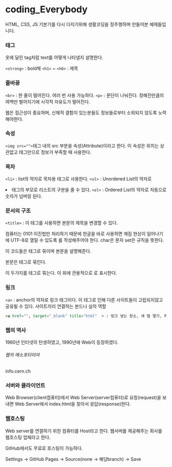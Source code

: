 # coding_Everybody

HTML, CSS, JS 기본기를 다시 다지기위해 생활코딩을 정주행하며 만들어본 예제들입니다.

### 태그

옷에 달린 tag처럼 text를 어떻게 나타낼지 설명한다.

`<strong>` : bold체
`<h1>` ~ `<h6>` : 제목

### 줄바꿈

`<br>` : 한 줄이 떨어진다. 여러 번 사용 가능하다.
`<p>` : 문단이 나눠진다. 정해진만큼의 여백만 벌어지기에 시각적 자유도가 떨어진다.

웹은 접근성이 중요하며, 신체적 결함이 있는분들도 정보들로부터 소외되지 않도록 노력해야한다.

### 속성

`<img src="">`태그 내의 src 부분을 속성(Attribute)이라고 한다. 이 속성은 위치는 상관없고 태그만으로 정보가 부족할 때 사용한다.

### 목차

`<li>` : list의 약자로 목차용 태그로 사용한다.
`<ul>` : Unordered List의 약자로 <li>태그의 부모로 리스트의 구분을 줄 수 있다.
`<ol>` : Ordered List의 약자로 자동으로 숫자가 넘버링 된다.

### 문서의 구조

`<title>` : 이 태그를 사용하면 본문의 제목을 변경할 수 있다.

컴퓨터는 0101 이진법만 처리하기 때문에 한글을 바로 사용하면 깨짐 현상이 일어나기에 UTF-8로 열릴 수 있도록 <meta charset="utf-8">를 작성해주어야 한다.
char은 문자 set은 규칙을 뜻한다.

이 코드들은 <head>태그로 묶이며 본문을 설명해준다.

본문은 <body> 태그로 묶인다.

이 두가지를 <html> 테그로 묶는다. 이 위에 관용적으로 <!doctype html>로 표시한다.

### 링크

`<a>` : anchor의 약자로 링크 태그이다. 이 태그로 인해 다른 사이트들이 고립되지않고 공유될 수 있다. 사이트끼리 연결하는 본드나 실의 역할

```HTML
<a href="", target="_blank" title="html"  > : 링크 넣는 장소, 새 탭 열기, 마우스 올리면 설명 나오기 (툴팁)
```

### 웹의 역사

1960년 인터넷의 탄생하였고, 1990년에 Web이 등장하였다.

###### 웹의 메소포타미아

info.cern.ch

### 서버와 클라이언트

Web Browser(client컴퓨터)에서 Web Server(server컴퓨터)로 요청(request)을 보내면 Web Server에서 index.html을 찾아서 응답(response)한다.

### 웹호스팅

Web server를 연결하기 위한 컴퓨터를 Host라고 한다. 웹서버를 제공해주는 회사를 웹호스팅 업체라고 한다.

GitHub에서도 무료로 호스팅이 가능하다.

Settings -> GitHub Pages -> Source(none -> 해당branch) -> Save
